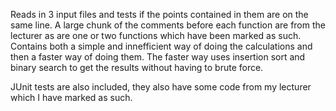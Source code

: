 Reads in 3 input files and tests if the points contained in them are on the same line. A large chunk of the comments before each function are from the lecturer as are one or two functions which have been marked as such. Contains both a simple and innefficient way of doing the calculations and then a faster way of doing them. The faster way uses insertion sort and binary search to get the results without having to brute force.

JUnit tests are also included, they also have some code from my lecturer which I have marked as such.
